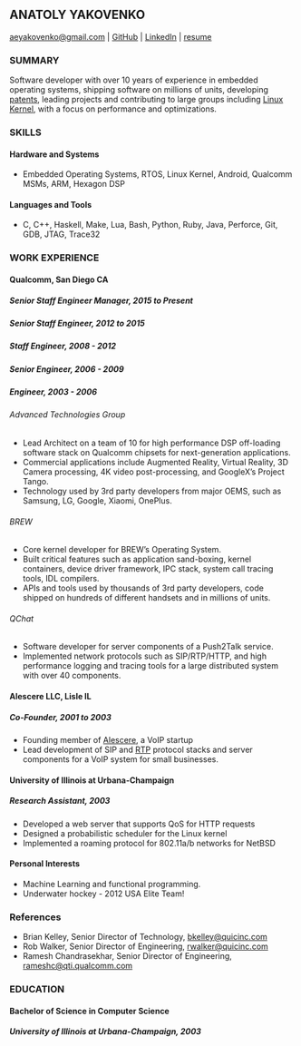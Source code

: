 ANATOLY YAKOVENKO
-----------------

aeyakovenko@gmail.com   |   [GitHub](https://github.com/aeyakovenko)   |   [LinkedIn](https://www.linkedin.com/profile/view?id=312504086) | [resume](http://aeyakovenko.github.io/resume.html)

### SUMMARY

Software developer with over 10 years of experience in embedded operating systems, shipping software on millions of units, developing [patents], leading projects and contributing to large groups including [Linux Kernel], with a focus on performance and optimizations.

### SKILLS
#### Hardware and Systems
  * Embedded Operating Systems, RTOS, Linux Kernel, Android, Qualcomm MSMs, ARM, Hexagon DSP

#### Languages and Tools
  * C, C++, Haskell, Make, Lua, Bash, Python, Ruby, Java, Perforce, Git, GDB, JTAG, Trace32

### WORK EXPERIENCE
#### Qualcomm, San Diego CA
##### Senior Staff Engineer Manager, 2015 to Present
##### Senior Staff Engineer, 2012 to 2015
##### Staff Engineer, 2008 - 2012
##### Senior Engineer, 2006 - 2009
##### Engineer, 2003 - 2006

###### Advanced Technologies Group
   * Lead Architect on a team of 10 for high performance DSP off-loading software stack on Qualcomm chipsets for next-generation applications.
   * Commercial applications include Augmented Reality, Virtual Reality, 3D Camera processing, 4K video post-processing, and GoogleX’s Project Tango.
   * Technology used by 3rd party developers from major OEMS, such as Samsung, LG, Google, Xiaomi, OnePlus.

###### BREW
   * Core kernel developer for BREW’s Operating System. 
   * Built critical features such as application sand-boxing, kernel containers, device driver framework, IPC stack, system call tracing tools, IDL compilers.
   * APIs and tools used by thousands of 3rd party developers, code shipped on hundreds of different handsets and in millions of units.

###### QChat
   * Software developer for server components of a Push2Talk service.
   * Implemented network protocols such as SIP/RTP/HTTP, and high performance logging and tracing tools for a large distributed system with over 40 components.
   
#### Alescere LLC, Lisle IL
##### Co-Founder, 2001 to 2003
   * Founding member of [Alescere], a VoIP startup
   * Lead development of SIP and [RTP] protocol stacks and server components for a VoIP system for small businesses.

#### University of Illinois at Urbana-Champaign
##### Research Assistant, 2003
   * Developed a web server that supports QoS for HTTP requests
   * Designed a probabilistic scheduler for the Linux kernel
   * Implemented a roaming protocol for 802.11a/b networks for NetBSD

#### Personal Interests
   * Machine Learning and functional programming.
   * Underwater hockey - 2012 USA Elite Team!

### References
   * Brian Kelley, Senior Director of Technology, <bkelley@quicinc.com>
   * Rob Walker, Senior Director of Engineering, <rwalker@quicinc.com>
   * Ramesh Chandrasekhar, Senior Director of Engineering, <rameshc@qti.qualcomm.com>

### EDUCATION
#### Bachelor of Science in Computer Science
##### University of Illinois at Urbana-Champaign, 2003

[20140136817]: https://www.google.com/patents/US20140136817
[20140096148]: https://www.google.com/patents/US20140096148
[Linux Kernel]: https://www.codeaurora.org/cgit/quic/le/kernel/msm/tree/drivers/char/adsprpc.c?h=msm-3.4
[Hexagon SDK]: https://developer.qualcomm.com/mobile-development/maximize-hardware/multimedia-optimization-hexagon-sdk
[patents]: https://www.google.com/search?tbo=p&tbm=pts&hl=en&q=ininventor:%22Anatoly+E.+Yakovenko%22
[Alescere]: http://www.linuxjournal.com/article/6763
[RTP]: http://gst-plugins-farsight.sourcearchive.com/documentation/0.12.10-3/jrtplib__c_8cpp-source.html
